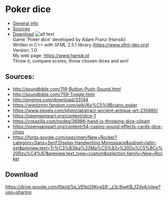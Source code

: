 # Poker dice
* [General info](#general-info) 
* [Sources](#sources)
* [Download](#download)
![alt text](https://i.imgur.com/Zn8BVAi.png) \
Game 'Poker dice' developed by Adam Franz (Hansik) \
Written in C++ with SFML 2.5.1 library (https://www.sfml-dev.org) \
Version: 1.0 \
My web page: https://www.hansik.pl \
Throw it, compare scores, throw chosen dices and win!
## Sources:
- http://soundbible.com/119-Button-Push-Sound.html
- http://soundbible.com/759-Toggle.html
- http://pngimg.com/download/33144
- https://wiedzmin.fandom.com/wiki/Ko%C5%9Bciany_poker
- https://www.pexels.com/photo/abstract-ancient-antique-art-235985/
- https://opengameart.org/content/dice-1
- https://creazilla.com/nodes/36986-hand-is-throwing-dice-clipart
- https://opengameart.org/content/54-casino-sound-effects-cards-dice-chips
- https://fonts.google.com/specimen/New+Rocker?category=Sans+Serif,Display,Handwriting,Monospace&subset=latin-ext&preview.text=Tr%C3%B3jka%20Ma%C5%82y%20Du%C5%BCy%20Rzu%C4%87&preview.text_type=custom&selection.family=New+Rocker

## Download

https://drive.google.com/file/d/1jq_VEfpj2llKvgS9-_z3c9jwKB_fZdyA/view?usp=sharing
